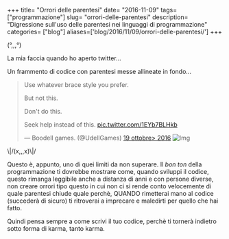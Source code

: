 +++
title= "Orrori delle parentesi"
date= "2016-11-09"
tags= ["programmazione"]
slug= "orrori-delle-parentesi"
description= "Digressione sull'uso delle parentesi nei linguaggi di programmazione"
categories= ["blog"]
aliases=['blog/2016/11/09/orrori-delle-parentesi/']
+++

(°,,,°)

La mia faccia quando ho aperto twitter...

Un frammento di codice con parentesi messe allineate in fondo...

<!--more-->

> Use whatever brace style you prefer.
>
> But not this.
>
> Don't do this.
>
> Seek help instead of this.
> [pic.twitter.com/1EYb7BLHkb](https://t.co/1EYb7BLHkb)
>
> — Boodell games. (@UdellGames) [19 ottobre> 2016](https://twitter.com/UdellGames/status/788690145822306304)
![Img](https://pbs.twimg.com/media/CvH9gfFWcAA2knK.jpg)

\\|/(x,,,x)\\|/

Questo è, appunto, uno di quei limiti da non superare. Il *bon ton*
della programmazione ti dovrebbe mostrare come, quando sviluppi il
codice, questo rimanga leggibile anche a distanza di anni e con persone
diverse, non creare orrori tipo questo in cui non ci si rende conto
velocemente di quale parentesi chiude quale perchè, QUANDO rimetterai
mano al codice (succederà di sicuro) ti ritroverai a imprecare e
maledirti per quello che hai fatto.

Quindi pensa sempre a come scrivi il tuo codice, perchè ti tornerà
indietro sotto forma di karma, tanto karma.
